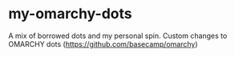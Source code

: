 # my-omarchy-dots
A mix of borrowed dots and my personal spin. Custom changes to OMARCHY dots (https://github.com/basecamp/omarchy) 
